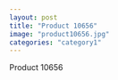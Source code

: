 ```yaml
---
layout: post
title: "Product 10656"
image: "product10656.jpg"
categories: "category1"
---
```

Product 10656
